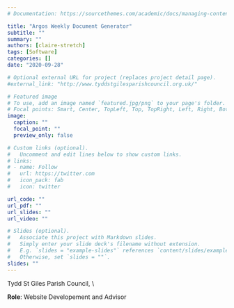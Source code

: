 ```yaml
---
# Documentation: https://sourcethemes.com/academic/docs/managing-content/

title: "Argos Weekly Document Generator"
subtitle: ""
summary: ""
authors: [claire-stretch]
tags: [Software]
categories: []
date: "2020-09-28"

# Optional external URL for project (replaces project detail page).
#external_link: "http://www.tyddstgilesparishcouncil.org.uk/"

# Featured image
# To use, add an image named `featured.jpg/png` to your page's folder.
# Focal points: Smart, Center, TopLeft, Top, TopRight, Left, Right, BottomLeft, Bottom, BottomRight.
image:
  caption: ""
  focal_point: ""
  preview_only: false

# Custom links (optional).
#   Uncomment and edit lines below to show custom links.
# links:
# - name: Follow
#   url: https://twitter.com
#   icon_pack: fab
#   icon: twitter

url_code: ""
url_pdf: ""
url_slides: ""
url_video: ""

# Slides (optional).
#   Associate this project with Markdown slides.
#   Simply enter your slide deck's filename without extension.
#   E.g. `slides = "example-slides"` references `content/slides/example-slides.md`.
#   Otherwise, set `slides = ""`.
slides: ""
---
```

Tydd St Giles Parish Council, \

**Role**: Website Developement and Advisor
